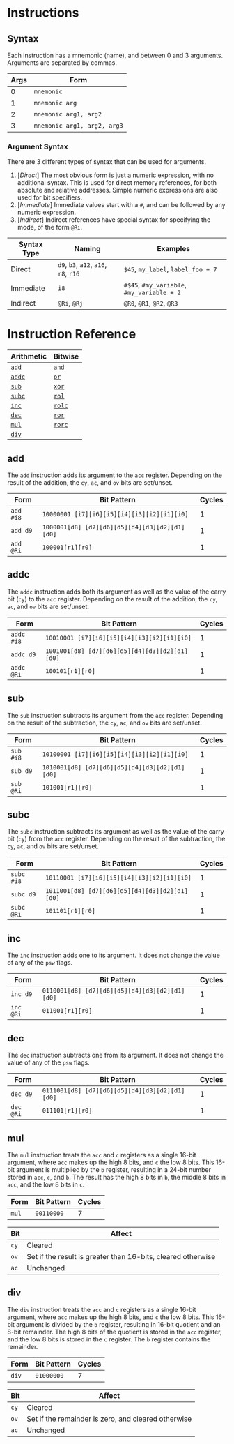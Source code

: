
Instructions
============

Syntax
------

Each instruction has a mnemonic (name), and between 0 and 3
arguments. Arguments are separated by commas.

| Args | Form                        |
|------|-----------------------------|
| 0    | `mnemonic`                  |
| 1    | `mnemonic arg`              |
| 2    | `mnemonic arg1, arg2`       |
| 3    | `mnemonic arg1, arg2, arg3` |

### Argument Syntax

There are 3 different types of syntax that can be used for arguments.

1. [*Direct*] The most obvious form is just a numeric expression, with no
   additional syntax. This is used for direct memory references, for
   both absolute and relative addresses. Simple numeric expressions
   are also used for bit specifiers.
2. [*Immediate*] Immediate values start with a `#`, and can be followed by any
   numeric expression.
3. [*Indirect*] Indirect references have special syntax for specifying the mode, of
   the form `@Ri`.

| Syntax Type | Naming                                | Examples                                   |
|-------------|---------------------------------------|--------------------------------------------|
| Direct      | `d9`, `b3`, `a12`, `a16`, `r8`, `r16` | `$45`, `my_label`, `label_foo + 7`         |
| Immediate   | `i8`                                  | `#$45`, `#my_variable`, `#my_variable + 2` |
| Indirect    | `@Ri`, `@Rj`                          | `@R0`, `@R1`, `@R2`, `@R3`                 |

Instruction Reference
=====================

|  Arithmetic     | Bitwise         |
|-----------------|-----------------|
| [`add`](#add)   | [`and`](#and)   |
| [`addc`](#addc) | [`or`](#or)     |
| [`sub`](#sub)   | [`xor`](#xor)   |
| [`subc`](#subc) | [`rol`](#rol)   |
| [`inc`](#inc)   | [`rolc`](#rolc) |
| [`dec`](#dec)   | [`ror`](#ror)   |
| [`mul`](#mul)   | [`rorc`](#rorc) |
| [`div`](#div)   |                 |

add
---

The `add` instruction adds its argument to the `acc`
register. Depending on the result of the addition, the `cy`, `ac`, and
`ov` bits are set/unset.

| Form      | Bit Pattern                                    | Cycles |
|-----------|------------------------------------------------|--------|
| `add #i8` | `10000001 [i7][i6][i5][i4][i3][i2][i1][i0]`    | 1      |
| `add d9`  | `1000001[d8] [d7][d6][d5][d4][d3][d2][d1][d0]` | 1      |
| `add @Ri` | `100001[r1][r0]`                               | 1      |

addc
----

The `addc` instruction adds both its argument as well as the value of
the carry bit (`cy`) to the `acc` register. Depending on the result of
the addition, the `cy`, `ac`, and `ov` bits are set/unset.

| Form       | Bit Pattern                                    | Cycles |
|------------|------------------------------------------------|--------|
| `addc #i8` | `10010001 [i7][i6][i5][i4][i3][i2][i1][i0]`    | 1      |
| `addc d9`  | `1001001[d8] [d7][d6][d5][d4][d3][d2][d1][d0]` | 1      |
| `addc @Ri` | `100101[r1][r0]`                               | 1      |

sub
---

The `sub` instruction subtracts its argument from the `acc`
register. Depending on the result of the subtraction, the `cy`, `ac`,
and `ov` bits are set/unset.

| Form       | Bit Pattern                                    | Cycles |
|------------|------------------------------------------------|--------|
| `sub #i8`  | `10100001 [i7][i6][i5][i4][i3][i2][i1][i0]`    | 1      |
| `sub d9`   | `1010001[d8] [d7][d6][d5][d4][d3][d2][d1][d0]` | 1      |
| `sub @Ri`  | `101001[r1][r0]`                               | 1      |

subc
----

The `subc` instruction subtracts its argument as well as the value of
the carry bit (`cy`) from the `acc` register. Depending on the result
of the subtraction, the `cy`, `ac`, and `ov` bits are set/unset.

| Form       | Bit Pattern                                    | Cycles |
|------------|------------------------------------------------|--------|
| `subc #i8` | `10110001 [i7][i6][i5][i4][i3][i2][i1][i0]`    | 1      |
| `subc d9`  | `1011001[d8] [d7][d6][d5][d4][d3][d2][d1][d0]` | 1      |
| `subc @Ri` | `101101[r1][r0]`                               | 1      |

inc
---

The `inc` instruction adds one to its argument. It does not change the
value of any of the `psw` flags.

| Form       | Bit Pattern                                    | Cycles |
|------------|------------------------------------------------|--------|
| `inc d9`   | `0110001[d8] [d7][d6][d5][d4][d3][d2][d1][d0]` | 1      |
| `inc @Ri`  | `011001[r1][r0]`                               | 1      |

dec
---

The `dec` instruction subtracts one from its argument. It does not
change the value of any of the `psw` flags.

| Form       | Bit Pattern                                    | Cycles |
|------------|------------------------------------------------|--------|
| `dec d9`   | `0111001[d8] [d7][d6][d5][d4][d3][d2][d1][d0]` | 1      |
| `dec @Ri`  | `011101[r1][r0]`                               | 1      |

mul
---

The `mul` instruction treats the `acc` and `c` registers as a single
16-bit argument, where `acc` makes up the high 8 bits, and `c` the low
8 bits. This 16-bit argument is multiplied by the `b` register,
resulting in a 24-bit number stored in `acc`, `c`, and `b`. The result
has the high 8 bits in `b`, the middle 8 bits in `acc`, and the low 8
bits in `c`.

| Form       | Bit Pattern                                    | Cycles |
|------------|------------------------------------------------|--------|
| `mul`      | `00110000`                                     | 7      |

| Bit  | Affect                                                       |
|------|--------------------------------------------------------------|
| `cy` | Cleared                                                      |
| `ov` | Set if the result is greater than 16-bits, cleared otherwise |
| `ac` | Unchanged                                                    |

div
---

The `div` instruction treats the `acc` and `c` registers as a single
16-bit argument, where `acc` makes up the high 8 bits, and `c` the low
8 bits. This 16-bit argument is divided by the `b` register, resulting
in 16-bit quotient and an 8-bit remainder. The high 8 bits of the
quotient is stored in the `acc` register, and the low 8 bits is stored
in the `c` register. The `b` register contains the remainder.

| Form       | Bit Pattern                                    | Cycles |
|------------|------------------------------------------------|--------|
| `div`      | `01000000`                                     | 7      |

| Bit  | Affect                                              |
|------|-----------------------------------------------------|
| `cy` | Cleared                                             |
| `ov` | Set if the remainder is zero, and cleared otherwise |
| `ac` | Unchanged                                           |



